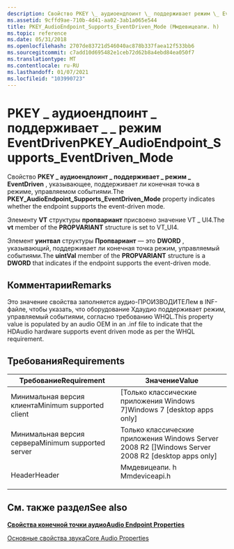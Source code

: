 ```yaml
---
description: Свойство PKEY \_ аудиоендпоинт \_ поддерживает режим \_ EventDriven, указывающее, \_ поддерживает ли конечная точка в режиме, управляемом событиями.
ms.assetid: 9cffd9ae-710b-4d41-aa02-3ab1a065e544
title: PKEY_AudioEndpoint_Supports_EventDriven_Mode (Ммдевицеапи. h)
ms.topic: reference
ms.date: 05/31/2018
ms.openlocfilehash: 2707de83721d546040ac878b337faea12f533bb6
ms.sourcegitcommit: c7add10d695482e1ceb72d62b8a4ebd84ea050f7
ms.translationtype: MT
ms.contentlocale: ru-RU
ms.lasthandoff: 01/07/2021
ms.locfileid: "103990723"
---
```

# <a name="pkey_audioendpoint_supports_eventdriven_mode"></a><span data-ttu-id="c79f9-103">PKEY \_ аудиоендпоинт \_ поддерживает \_ \_ режим EventDriven</span><span class="sxs-lookup"><span data-stu-id="c79f9-103">PKEY\_AudioEndpoint\_Supports\_EventDriven\_Mode</span></span>

<span data-ttu-id="c79f9-104">Свойство **PKEY \_ аудиоендпоинт \_ поддерживает \_ режим \_ EventDriven** , указывающее, поддерживает ли конечная точка в режиме, управляемом событиями.</span><span class="sxs-lookup"><span data-stu-id="c79f9-104">The **PKEY\_AudioEndpoint\_Supports\_EventDriven\_Mode** property indicates whether the endpoint supports the event-driven mode.</span></span>

<span data-ttu-id="c79f9-105">Элементу **VT** структуры **пропвариант** присвоено значение VT \_ UI4.</span><span class="sxs-lookup"><span data-stu-id="c79f9-105">The **vt** member of the **PROPVARIANT** structure is set to VT\_UI4.</span></span>

<span data-ttu-id="c79f9-106">Элемент **уинтвал** структуры **Пропвариант** — это **DWORD** , указывающий, поддерживает ли конечная точка режим, управляемый событиями.</span><span class="sxs-lookup"><span data-stu-id="c79f9-106">The **uintVal** member of the **PROPVARIANT** structure is a **DWORD** that indicates if the endpoint supports the event-driven mode.</span></span>

## <a name="remarks"></a><span data-ttu-id="c79f9-107">Комментарии</span><span class="sxs-lookup"><span data-stu-id="c79f9-107">Remarks</span></span>

<span data-ttu-id="c79f9-108">Это значение свойства заполняется аудио-ПРОИЗВОДИТЕЛем в INF-файле, чтобы указать, что оборудование Хдаудио поддерживает режим, управляемый событиями, согласно требованию WHQL.</span><span class="sxs-lookup"><span data-stu-id="c79f9-108">This property value is populated by an audio OEM in an .inf file to indicate that the HDAudio hardware supports event driven mode as per the WHQL requirement.</span></span>

## <a name="requirements"></a><span data-ttu-id="c79f9-109">Требования</span><span class="sxs-lookup"><span data-stu-id="c79f9-109">Requirements</span></span>



| <span data-ttu-id="c79f9-110">Требование</span><span class="sxs-lookup"><span data-stu-id="c79f9-110">Requirement</span></span> | <span data-ttu-id="c79f9-111">Значение</span><span class="sxs-lookup"><span data-stu-id="c79f9-111">Value</span></span> |
|-------------------------------------|------------------------------------------------------------------------------------------|
| <span data-ttu-id="c79f9-112">Минимальная версия клиента</span><span class="sxs-lookup"><span data-stu-id="c79f9-112">Minimum supported client</span></span><br/> | <span data-ttu-id="c79f9-113">\[Только классические приложения Windows 7\]</span><span class="sxs-lookup"><span data-stu-id="c79f9-113">Windows 7 \[desktop apps only\]</span></span><br/>                                               |
| <span data-ttu-id="c79f9-114">Минимальная версия сервера</span><span class="sxs-lookup"><span data-stu-id="c79f9-114">Minimum supported server</span></span><br/> | <span data-ttu-id="c79f9-115">Только классические приложения Windows Server 2008 R2 \[\]</span><span class="sxs-lookup"><span data-stu-id="c79f9-115">Windows Server 2008 R2 \[desktop apps only\]</span></span><br/>                                  |
| <span data-ttu-id="c79f9-116">Header</span><span class="sxs-lookup"><span data-stu-id="c79f9-116">Header</span></span><br/>                   | <dl> <span data-ttu-id="c79f9-117"><dt>Ммдевицеапи. h</dt></span><span class="sxs-lookup"><span data-stu-id="c79f9-117"><dt>Mmdeviceapi.h</dt></span></span> </dl> |



## <a name="see-also"></a><span data-ttu-id="c79f9-118">См. также раздел</span><span class="sxs-lookup"><span data-stu-id="c79f9-118">See also</span></span>

<dl> <dt>

[<span data-ttu-id="c79f9-119">**Свойства конечной точки аудио**</span><span class="sxs-lookup"><span data-stu-id="c79f9-119">**Audio Endpoint Properties**</span></span>](audio-endpoint-properties.md)
</dt> <dt>

[<span data-ttu-id="c79f9-120">Основные свойства звука</span><span class="sxs-lookup"><span data-stu-id="c79f9-120">Core Audio Properties</span></span>](core-audio-properties.md)
</dt> </dl>

 

 




